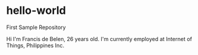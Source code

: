 # hello-world
First Sample Repository

Hi I'm Francis de Belen, 26 years old. I'm currently employed at Internet of Things, Philippines Inc.
